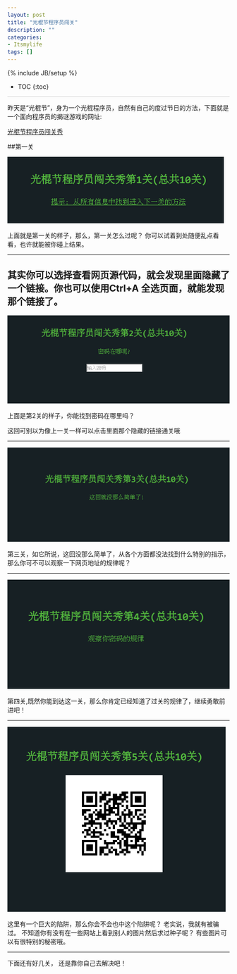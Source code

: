 ```yaml
---
layout: post
title: "光棍节程序员闯关"
description: ""
categories: 
- Itsmylife
tags: []
---
```

{% include JB/setup %}
* TOC
{:toc}
<div style="border-bottom: 1px solid #ccc;line-height: 1.3em;"></div>


昨天是“光棍节”，身为一个光棍程序员，自然有自己的度过节日的方法，下面就是一个面向程序员的揭谜游戏的网址:    

[光棍节程序员闯关秀](http://segmentfault.com/game/)   

##第一关

![](/images/guanggun/guanggun1.png)    

上面就是第一关的样子，那么，第一关怎么过呢？ 你可以试着到处随便乱点看看，也许就能被你碰上结果。

----




 其实你可以选择查看网页源代码，就会发现里面隐藏了一个链接。你也可以使用Ctrl+A 全选页面，就能发现那个链接了。
----

![](/images/guanggun/guanggun2.png)

上面是第2关的样子，你能找到密码在哪里吗？

这回可别以为像上一关一样可以点击里面那个隐藏的链接通关哦

----
![](/images/guanggun/guanggun3.png)

第三关，如它所说，这回没那么简单了，从各个方面都没法找到什么特别的指示，那么你可不可以观察一下网页地址的规律呢？

----
![](/images/guanggun/guanggun4.png)

第四关,既然你能到达这一关，那么你肯定已经知道了过关的规律了，继续勇敢前进吧！

----
![](/images/guanggun/guanggun5.png)

这里有一个巨大的陷阱，那么你会不会也中这个陷阱呢？ 老实说，我就有被骗过。
不知道你有没有在一些网站上看到别人的图片然后求过种子呢？ 有些图片可以有很特别的秘密哦。

----

下面还有好几关， 还是靠你自己去解决吧！


